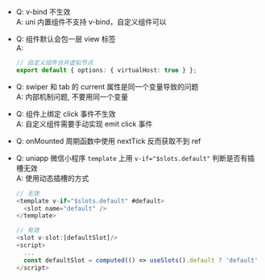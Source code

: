 - Q: v-bind 不生效 <br/>
  A: uni 内置组件不支持 v-bind，自定义组件可以

- Q: 组件默认会包一层 view 标签 <br/>
  A: 
  ```ts
  // 自定义组件合并虚拟节点
  export default { options: { virtualHost: true } };
  ```

- Q: swiper 和 tab 的 current 属性是同一个变量导致的问题 <br/>
  A: 内部机制问题, 不要用同一个变量

- Q: 组件上绑定 click 事件不生效 <br/>
  A: 自定义组件需要手动实现 emit click 事件

- Q: onMounted 周期函数中使用 nextTick 反而获取不到 ref <br/>

- Q: uniapp 微信小程序 ``` template ``` 上用 ``` v-if="$slots.default" ``` 判断是否有插槽无效 <br/>
  A: 使用动态插槽的方式 
  ```ts
  // 无效
  <template v-if="$slots.default" #default>
    <slot name="default" />
  </template>

  // 有效
  <slot v-slot:[defaultSlot]/>
  <script>
    ...
    const defaultSlot = computed(() => useSlots().default ? 'default' : '')
  </script>
  ```